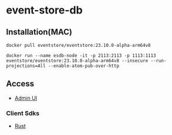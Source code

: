 # event-store-db

## Installation(MAC)
```shell
docker pull eventstore/eventstore:23.10.0-alpha-arm64v8

docker run --name esdb-node -it -p 2113:2113 -p 1113:1113 eventstore/eventstore:23.10.0-alpha-arm64v8 --insecure --run-projections=All --enable-atom-pub-over-http
```

## Access 
- [Admin UI](http://localhost:2113)

### Client Sdks 
- [Rust](https://github.com/EventStore/EventStoreDB-Client-Rust)